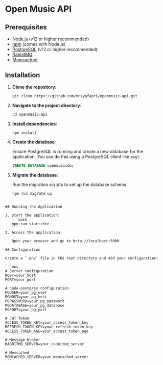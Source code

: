 # Open Music API

## Prerequisites

- [Node.js](https://nodejs.org/) (v12 or higher recommended)
- [npm](https://www.npmjs.com/) (comes with Node.js)
- [PostgreSQL](https://www.postgresql.org/) (v12 or higher recommended)
- [RabbitMQ](https://www.rabbitmq.com/)
- [Memcached](https://memcached.org/)

## Installation

1. **Clone the repository**:

   ```bash
   git clone https://github.com/mrsyafapri/openmusic-api.git
   ```

2. **Navigate to the project directory**:

   ```bash
   cd openmusic-api
   ```

3. **Install dependencies**:

   ```bash
   npm install
   ```

4. **Create the database**:

   Ensure PostgreSQL is running and create a new database for the application. You can do this using a PostgreSQL client like `psql`:

   ```sql
   CREATE DATABASE openmusicdb;
   ```

5. **Migrate the database**:

   Run the migration scripts to set up the database schema:

   ```bash
   npm run migrate up
   ```

````

## Running the Application

1. Start the application:
   ```bash
   npm run start:dev
   ```
2. Access the application:

   Open your browser and go to http://localhost:5000

## Configuration

Create a `.env` file in the root directory and add your configuration:

```env
# Server configuration
HOST=your_host
PORT=your_port

# node-postgres configuration
PGUSER=your_pg_user
PGHOST=your_pg_host
PGPASSWORD=your_pg_password
PGDATABASE=your_pg_database
PGPORT=your_pg_port

# JWT Token
ACCESS_TOKEN_KEY=your_access_token_key
REFRESH_TOKEN_KEY=your_refresh_token_key
ACCESS_TOKEN_AGE=your_access_token_age

# Message broker
RABBITMQ_SERVER=your_rabbitmq_server

# Memcached
MEMCACHED_SERVER=your_memcached_server
```
````
